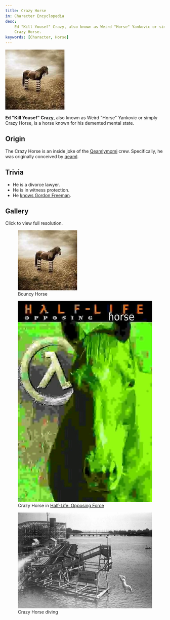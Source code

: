 ```yaml
---
title: Crazy Horse
in: Character Encyclopedia
desc:
    Ed "Kill Yousef" Crazy, also known as Weird "Horse" Yankovic or simply
    Crazy Horse.
keywords: [Character, Horse]
---
```


<img class="char-portrait" src="/static/Img/Character/CrazyHorse/Bounce.png">

**Ed "Kill Yousef" Crazy**, also known as Weird "Horse" Yankovic or simply Crazy
Horse, is a horse known for his demented mental state.

## Origin

The Crazy Horse is an inside joke of the [Qeamlymomi] crew. Specifically, he
was originally conceived by [qeaml].

## Trivia

* He is a divorce lawyer.
* He is in witness protection.
* He [knows Gordon Freeman][Gordon].

## Gallery

Click to view full resolution.

<div class="gallery">

<figure class="gallery-elem">
    <a href="/static/Img/Character/CrazyHorse/Bounce.png">
        <img src="/static/Img/Character/CrazyHorse/Bounce.png">
    </a>
    <figcaption>
        Bouncy Horse
    </figcaption>
</figure>

<figure class="gallery-elem">
    <a href="/static/Img/Character/CrazyHorse/OpposingHorse.png">
        <img src="/static/Img/Character/CrazyHorse/OpposingHorse.png">
    </a>
    <figcaption>
        Crazy Horse in
        <a href="https://en.wikipedia.org/wiki/Half-Life%3A_Opposing_Force">
            Half-Life: Opposing Force
        </a>
    </figcaption>
</figure>

<figure class="gallery-elem">
    <a href="/static/Img/Character/CrazyHorse/Diving.png">
        <img src="/static/Img/Character/CrazyHorse/Diving.png">
    </a>
    <figcaption>
        Crazy Horse diving
    </figcaption>
</figure>

</div>

[Qeamlymomi]: https://x.com/Qeamlymomi
[qeaml]: https://qeaml.github.io
[Gordon]: /static/Img/Character/CrazyHorse/Gordon.png
